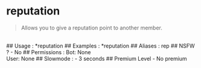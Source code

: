 # reputation

> Allows you to give a reputation point to another member.

<br>
## Usage :
*reputation
## Examples :
*reputation
## Aliases :
rep
## NSFW ?
- No
## Permissions :
Bot: None
<br>
User: None
## Slowmode :
- 3 seconds
## Premium Level
- No premium
